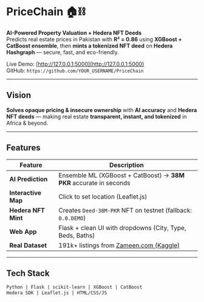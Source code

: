# PriceChain 🏠⛓️

**AI-Powered Property Valuation + Hedera NFT Deeds**  
Predicts real estate prices in Pakistan with **R² = 0.86** using **XGBoost + CatBoost ensemble**, then **mints a tokenized NFT deed** on **Hedera Hashgraph** — secure, fast, and eco-friendly.

Live Demo: [http://127.0.0.1:5000](http://127.0.0.1:5000)  
GitHub: `https://github.com/YOUR_USERNAME/PriceChain`

---

## Vision
**Solves opaque pricing & insecure ownership** with **AI accuracy** and **Hedera NFT deeds** — making real estate **transparent, instant, and tokenized** in Africa & beyond.

---

## Features
| Feature | Description |
|-------|-----------|
| **AI Prediction** | Ensemble ML (XGBoost + CatBoost) → **38M PKR** accurate in seconds |
| **Interactive Map** | Click to set location (Leaflet.js) |
| **Hedera NFT Mint** | Creates `Deed-38M-PKR` NFT on testnet (fallback: `0.0.DEMO`) |
| **Web App** | Flask + clean UI with dropdowns (City, Type, Beds, Baths) |
| **Real Dataset** | 191k+ listings from [Zameen.com (Kaggle)](https://www.kaggle.com/datasets/huzzefakhan/zameencom-property-data-pakistan) |

---

## Tech Stack
```txt
Python | Flask | scikit-learn | XGBoost | CatBoost  
Hedera SDK | Leaflet.js | HTML/CSS/JS
